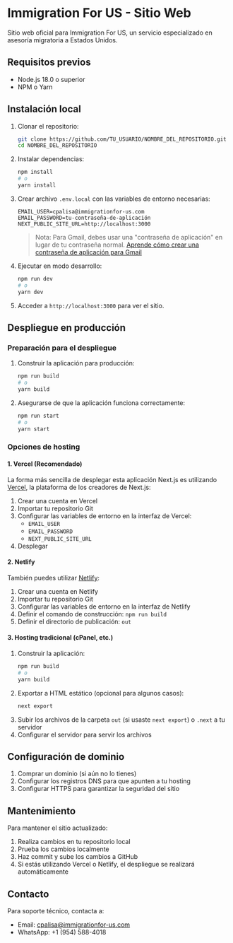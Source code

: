 # Immigration For US - Sitio Web

Sitio web oficial para Immigration For US, un servicio especializado en asesoría migratoria a Estados Unidos.

## Requisitos previos

- Node.js 18.0 o superior
- NPM o Yarn

## Instalación local

1. Clonar el repositorio:
   ```bash
   git clone https://github.com/TU_USUARIO/NOMBRE_DEL_REPOSITORIO.git
   cd NOMBRE_DEL_REPOSITORIO
   ```

2. Instalar dependencias:
   ```bash
   npm install
   # o
   yarn install
   ```

3. Crear archivo `.env.local` con las variables de entorno necesarias:
   ```
   EMAIL_USER=cpalisa@immigrationfor-us.com
   EMAIL_PASSWORD=tu-contraseña-de-aplicación
   NEXT_PUBLIC_SITE_URL=http://localhost:3000
   ```
   
   > Nota: Para Gmail, debes usar una "contraseña de aplicación" en lugar de tu contraseña normal. 
   > [Aprende cómo crear una contraseña de aplicación para Gmail](https://support.google.com/accounts/answer/185833?hl=es)

4. Ejecutar en modo desarrollo:
   ```bash
   npm run dev
   # o
   yarn dev
   ```

5. Acceder a `http://localhost:3000` para ver el sitio.

## Despliegue en producción

### Preparación para el despliegue

1. Construir la aplicación para producción:
   ```bash
   npm run build
   # o
   yarn build
   ```

2. Asegurarse de que la aplicación funciona correctamente:
   ```bash
   npm run start
   # o
   yarn start
   ```

### Opciones de hosting

#### 1. Vercel (Recomendado)

La forma más sencilla de desplegar esta aplicación Next.js es utilizando [Vercel](https://vercel.com), la plataforma de los creadores de Next.js:

1. Crear una cuenta en Vercel
2. Importar tu repositorio Git
3. Configurar las variables de entorno en la interfaz de Vercel:
   - `EMAIL_USER`
   - `EMAIL_PASSWORD`
   - `NEXT_PUBLIC_SITE_URL`
4. Desplegar

#### 2. Netlify

También puedes utilizar [Netlify](https://netlify.com):

1. Crear una cuenta en Netlify
2. Importar tu repositorio Git
3. Configurar las variables de entorno en la interfaz de Netlify
4. Definir el comando de construcción: `npm run build`
5. Definir el directorio de publicación: `out`

#### 3. Hosting tradicional (cPanel, etc.)

1. Construir la aplicación:
   ```bash
   npm run build
   # o 
   yarn build
   ```
2. Exportar a HTML estático (opcional para algunos casos):
   ```bash
   next export
   ```
3. Subir los archivos de la carpeta `out` (si usaste `next export`) o `.next` a tu servidor
4. Configurar el servidor para servir los archivos

## Configuración de dominio

1. Comprar un dominio (si aún no lo tienes)
2. Configurar los registros DNS para que apunten a tu hosting
3. Configurar HTTPS para garantizar la seguridad del sitio

## Mantenimiento

Para mantener el sitio actualizado:

1. Realiza cambios en tu repositorio local
2. Prueba los cambios localmente
3. Haz commit y sube los cambios a GitHub
4. Si estás utilizando Vercel o Netlify, el despliegue se realizará automáticamente

## Contacto

Para soporte técnico, contacta a:
- Email: cpalisa@immigrationfor-us.com
- WhatsApp: +1 (954) 588-4018 